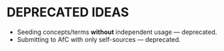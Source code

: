 # DEPRECATED IDEAS
- Seeding concepts/terms **without** independent usage — deprecated.
- Submitting to AfC with only self-sources — deprecated.
